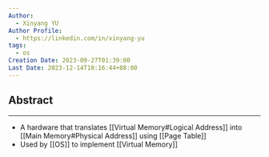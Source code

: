 ```yaml
---
Author:
  - Xinyang YU
Author Profile:
  - https://linkedin.com/in/xinyang-yu
tags:
  - os
Creation Date: 2023-09-27T01:39:00
Last Date: 2023-12-14T18:16:44+08:00
---
```

## Abstract
---
- A hardware that translates [[Virtual Memory#Logical Address]] into [[Main Memory#Physical Address]] using [[Page Table]]
- Used by [[OS]] to implement [[Virtual Memory]]
